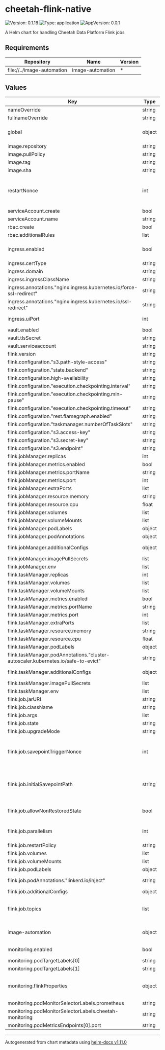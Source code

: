 # cheetah-flink-native

![Version: 0.1.18](https://img.shields.io/badge/Version-0.1.18-informational?style=flat-square) ![Type: application](https://img.shields.io/badge/Type-application-informational?style=flat-square) ![AppVersion: 0.0.1](https://img.shields.io/badge/AppVersion-0.0.1-informational?style=flat-square)

A Helm chart for handling Cheetah Data Platform Flink jobs

## Requirements

| Repository | Name | Version |
|------------|------|---------|
| file://../image-automation | image-automation | * |

## Values

| Key | Type | Default | Description |
|-----|------|---------|-------------|
| nameOverride | string | `""` |  |
| fullnameOverride | string | `""` |  |
| global | object | `{"image":{"repository":""},"imagePullSecrets":[]}` | Only used to decrease duplicate configuration of this chart, if image-automation is used as a sub chart. Overrides the local values if given |
| image.repository | string | `"flink"` |  |
| image.pullPolicy | string | `"Always"` |  |
| image.tag | string | `"main"` |  |
| image.sha | string | `""` |  |
| restartNonce | int | `0` | change this to force a restart of the job, see https://nightlies.apache.org/flink/flink-kubernetes-operator-docs-main/docs/custom-resource/job-management/ for more info |
| serviceAccount.create | bool | `true` |  |
| serviceAccount.name | string | `""` |  |
| rbac.create | bool | `true` |  |
| rbac.additionalRules | list | `[]` | Additional rules to add to the role |
| ingress.enabled | bool | `false` | Whether to expose the Flink UI, The UI will be exposed under https://<.ingress.domain>/<release-namespace>/<release-name> by default |
| ingress.certType | string | `"staging"` |  |
| ingress.domain | string | `"flink.cheetah.trifork.dev"` |  |
| ingress.ingressClassName | string | `"nginx"` |  |
| ingress.annotations."nginx.ingress.kubernetes.io/force-ssl-redirect" | string | `"true"` |  |
| ingress.annotations."nginx.ingress.kubernetes.io/ssl-redirect" | string | `"true"` |  |
| ingress.uiPort | int | `8081` | the ui port. Ingress will hit the service on this port |
| vault.enabled | bool | `true` |  |
| vault.tlsSecret | string | `"vault-tls"` |  |
| vault.serviceaccount | string | `"default"` |  |
| flink.version | string | `"v1_14"` | Which Flink version to use |
| flink.configuration."s3.path-style-access" | string | `"true"` |  |
| flink.configuration."state.backend" | string | `"hashmap"` |  |
| flink.configuration.high-availability | string | `"org.apache.flink.kubernetes.highavailability.KubernetesHaServicesFactory"` |  |
| flink.configuration."execution.checkpointing.interval" | string | `"10 minutes"` |  |
| flink.configuration."execution.checkpointing.min-pause" | string | `"10 minutes"` |  |
| flink.configuration."execution.checkpointing.timeout" | string | `"5 minutes"` |  |
| flink.configuration."rest.flamegraph.enabled" | string | `"true"` |  |
| flink.configuration."taskmanager.numberOfTaskSlots" | string | `"2"` |  |
| flink.configuration."s3.access-key" | string | `"vault:secret/data/global/flink/s3/cheetah-flink#accessKey"` |  |
| flink.configuration."s3.secret-key" | string | `"vault:secret/data/global/flink/s3/cheetah-flink#secretKey"` |  |
| flink.configuration."s3.endpoint" | string | `"vault:secret/data/global/flink/s3/cheetah-flink#endpoint"` |  |
| flink.jobManager.replicas | int | `1` |  |
| flink.jobManager.metrics.enabled | bool | `true` | enable metrics ports for jobManager |
| flink.jobManager.metrics.portName | string | `"metrics"` |  |
| flink.jobManager.metrics.port | int | `9249` |  |
| flink.jobManager.extraPorts | list | `[]` |  |
| flink.jobManager.resource.memory | string | `"1Gb"` |  |
| flink.jobManager.resource.cpu | float | `0.5` |  |
| flink.jobManager.volumes | list | `[]` |  |
| flink.jobManager.volumeMounts | list | `[]` |  |
| flink.jobManager.podLabels | object | `{}` |  |
| flink.jobManager.podAnnotations | object | `{}` |  |
| flink.jobManager.additionalConfigs | object | `{}` | Any additional configuration passed to the jobmanager |
| flink.jobManager.imagePullSecrets | list | `[]` |  |
| flink.jobManager.env | list | `[]` |  |
| flink.taskManager.replicas | int | `1` |  |
| flink.taskManager.volumes | list | `[]` |  |
| flink.taskManager.volumeMounts | list | `[]` |  |
| flink.taskManager.metrics.enabled | bool | `true` | enable metrics ports for taskManager |
| flink.taskManager.metrics.portName | string | `"metrics"` |  |
| flink.taskManager.metrics.port | int | `9249` |  |
| flink.taskManager.extraPorts | list | `[]` |  |
| flink.taskManager.resource.memory | string | `"1Gb"` |  |
| flink.taskManager.resource.cpu | float | `0.5` |  |
| flink.taskManager.podLabels | object | `{}` |  |
| flink.taskManager.podAnnotations."cluster-autoscaler.kubernetes.io/safe-to-evict" | string | `"true"` |  |
| flink.taskManager.additionalConfigs | object | `{}` | Any additional configuration passed to the taskmanager |
| flink.taskManager.imagePullSecrets | list | `[]` |  |
| flink.taskManager.env | list | `[]` |  |
| flink.job.jarURI | string | `""` | the path of the job jar |
| flink.job.className | string | `""` | the name of the job class |
| flink.job.args | list | `[]` |  |
| flink.job.state | string | `"running"` | Must be either: running or suspended |
| flink.job.upgradeMode | string | `"savepoint"` | Must be either: savepoint, last_state, stateless |
| flink.job.savepointTriggerNonce | int | `0` | change this to trigger a savepoint manually, see more here: https://nightlies.apache.org/flink/flink-kubernetes-operator-docs-main/docs/custom-resource/job-management/ |
| flink.job.initialSavepointPath | string | `""` | change this to force a manual recovery checkpoint, see more here: https://nightlies.apache.org/flink/flink-kubernetes-operator-docs-main/docs/custom-resource/job-management/ |
| flink.job.allowNonRestoredState | bool | `false` | If this is true, it will ignore the past checkpoints and start anew. Usefull if the job schema has changed. |
| flink.job.parallelism | int | `2` | How many jobs to run in parallel, see more here: https://nightlies.apache.org/flink/flink-docs-master/docs/dev/datastream/execution/parallel/ |
| flink.job.restartPolicy | string | `"Never"` |  |
| flink.job.volumes | list | `[]` |  |
| flink.job.volumeMounts | list | `[]` |  |
| flink.job.podLabels | object | `{}` |  |
| flink.job.podAnnotations."linkerd.io/inject" | string | `"disabled"` | Explicit disable Linkerd proxy injection, as it makes the job hang |
| flink.job.additionalConfigs | object | `{}` | Any additional configuration passed to the job |
| flink.job.topics | list | `[]` | Define the topics this job will consume must be defined as follows - name: <name of variable>   value: <name of topic> ie: - name: input-kafka-topic   value: "sourceTopic" - name: output-kafka-topic   value: "sinkTopic" |
| image-automation | object | `{"enabled":false}` | Settings passed to the image-automation chart, Image-automation is not possible when using image-sha as a tagging strategy |
| monitoring.enabled | bool | `true` | Enable monitoring. Define flinkProperties to define the monitoring properties |
| monitoring.podTargetLabels[0] | string | `"component"` |  |
| monitoring.podTargetLabels[1] | string | `"cluster"` |  |
| monitoring.flinkProperties | object | `{"metrics.reporter.prom.class":"org.apache.flink.metrics.prometheus.PrometheusReporter","metrics.reporter.prom.port":"9249","metrics.reporters":"prom"}` | Define which monitoring system to use, See more here: https://nightlies.apache.org/flink/flink-docs-master/docs/deployment/metric_reporters/ |
| monitoring.podMonitorSelectorLabels.prometheus | string | `"cluster-metrics"` |  |
| monitoring.podMonitorSelectorLabels.cheetah-monitoring | string | `"true"` |  |
| monitoring.podMetricsEndpoints[0].port | string | `"metrics"` |  |

----------------------------------------------
Autogenerated from chart metadata using [helm-docs v1.11.0](https://github.com/norwoodj/helm-docs/releases/v1.11.0)
